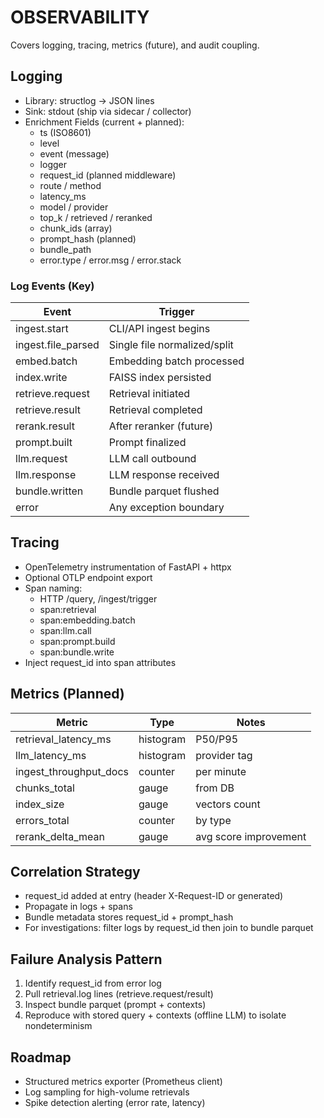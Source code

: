 # OBSERVABILITY

Covers logging, tracing, metrics (future), and audit coupling.

## Logging
- Library: structlog -> JSON lines
- Sink: stdout (ship via sidecar / collector)
- Enrichment Fields (current + planned):
  - ts (ISO8601)
  - level
  - event (message)
  - logger
  - request_id (planned middleware)
  - route / method
  - latency_ms
  - model / provider
  - top_k / retrieved / reranked
  - chunk_ids (array)
  - prompt_hash (planned)
  - bundle_path
  - error.type / error.msg / error.stack

### Log Events (Key)
| Event | Trigger |
|-------|---------|
| ingest.start | CLI/API ingest begins |
| ingest.file_parsed | Single file normalized/split |
| embed.batch | Embedding batch processed |
| index.write | FAISS index persisted |
| retrieve.request | Retrieval initiated |
| retrieve.result | Retrieval completed |
| rerank.result | After reranker (future) |
| prompt.built | Prompt finalized |
| llm.request | LLM call outbound |
| llm.response | LLM response received |
| bundle.written | Bundle parquet flushed |
| error | Any exception boundary |

## Tracing
- OpenTelemetry instrumentation of FastAPI + httpx
- Optional OTLP endpoint export
- Span naming:
  - HTTP /query, /ingest/trigger
  - span:retrieval
  - span:embedding.batch
  - span:llm.call
  - span:prompt.build
  - span:bundle.write
- Inject request_id into span attributes

## Metrics (Planned)
| Metric | Type | Notes |
|--------|------|-------|
| retrieval_latency_ms | histogram | P50/P95 |
| llm_latency_ms | histogram | provider tag |
| ingest_throughput_docs | counter | per minute |
| chunks_total | gauge | from DB |
| index_size | gauge | vectors count |
| errors_total | counter | by type |
| rerank_delta_mean | gauge | avg score improvement |

## Correlation Strategy
- request_id added at entry (header X-Request-ID or generated)
- Propagate in logs + spans
- Bundle metadata stores request_id + prompt_hash
- For investigations: filter logs by request_id then join to bundle parquet

## Failure Analysis Pattern
1. Identify request_id from error log
2. Pull retrieval.log lines (retrieve.request/result)
3. Inspect bundle parquet (prompt + contexts)
4. Reproduce with stored query + contexts (offline LLM) to isolate nondeterminism

## Roadmap
- Structured metrics exporter (Prometheus client)
- Log sampling for high-volume retrievals
- Spike detection alerting (error rate, latency)

